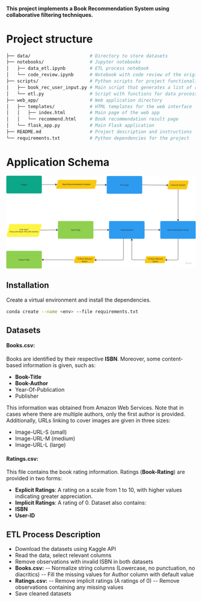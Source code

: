 #### This project implements a Book Recommendation System using collaborative filtering techniques. 
# Project structure
```bash
├── data/                      # Directory to store datasets
├── notebooks/                 # Jupyter notebooks
│   ├── data_etl.ipynb         # ETL process notebook
│   └── code_review.ipynb      # Notebook with code review of the original recommendation script
├── scripts/                   # Python scripts for project functionalities
│   ├── book_rec_user_input.py # Main script that generates a list of recommended books
│   └── etl.py                 # Script with functions for data processing
├── web_app/                   # Web application directory
│   ├── templates/             # HTML templates for the web interface
│   │   ├── index.html         # Main page of the web app
│   │   └── recommend.html     # Book recommendation result page
│   └── flask_app.py           # Main Flask application
├── README.md                  # Project description and instructions
└── requirements.txt           # Python dependencies for the project
```
# Application Schema
![Local Image](images/image.jpg)
## Installation
Create a virtual environment and install the dependencies.
```sh
conda create --name <env> --file requirements.txt
```
## Datasets
#### Books.csv:
Books are identified by their respective **ISBN**. Moreover, some content-based information is given, such as:
- **Book-Title**
- **Book-Author**
- Year-Of-Publication
- Publisher

This information was obtained from Amazon Web Services. Note that in cases where there are multiple authors, only the first author is provided. Additionally, URLs linking to cover images are given in three sizes:
- Image-URL-S (small)
- Image-URL-M (medium)
- Image-URL-L (large)

#### Ratings.csv:
This file contains the book rating information. Ratings (**Book-Rating**) are provided in two forms:
- **Explicit Ratings**: A rating on a scale from 1 to 10, with higher values indicating greater appreciation.
- **Implicit Ratings**: A rating of 0.
Dataset also contains:
- **ISBN**
- **User-ID**
## ETL Process Description
- Download the datasets using Kaggle API
- Read the data, select relevant columns
- Remove observations with invalid ISBN in both datasets
- **Books.csv:**
-- Normalize string columns (Lowercase, no punctuation, no diacritics)
-- Fill the missing values for Author column with default value
- **Ratings.csv:**
-- Remove implicit ratings (A ratings of 0)
-- Remove observations containing any missing values
- Save cleaned datasets